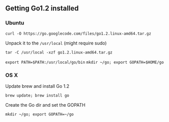 ## Getting Go1.2 installed

### Ubuntu

`curl -O https://go.googlecode.com/files/go1.2.linux-amd64.tar.gz`

Unpack it to the `/usr/local` (might require sudo)

`tar -C /usr/local -xzf go1.2.linux-amd64.tar.gz`

`export PATH=$PATH:/usr/local/go/bin`
`mkdir ~/go; export GOPATH=$HOME/go`

### OS X

Update brew and install Go 1.2

`brew update; brew install go`

Create the Go dir and set the GOPATH

`mkdir ~/go; export GOPATH=~/go`